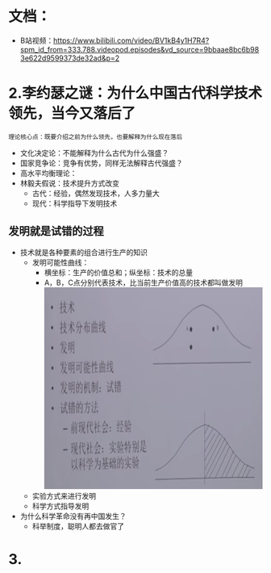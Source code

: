 # 文档：
- B站视频：https://www.bilibili.com/video/BV1kB4y1H7R4?spm_id_from=333.788.videopod.episodes&vd_source=9bbaae8bc6b983e622d9599373de32ad&p=2

# 2.李约瑟之谜：为什么中国古代科学技术领先，当今又落后了
    理论核心点：既要介绍之前为什么领先，也要解释为什么现在落后
- 文化决定论：不能解释为什么古代为什么强盛？
- 国家竞争论：竞争有优势，同样无法解释古代强盛？
- 高水平均衡理论：
- 林毅夫假说：技术提升方式改变
    - 古代：经验，偶然发现技术，人多力量大
    - 现代：科学指导下发明技术
## 发明就是试错的过程
- 技术就是各种要素的组合进行生产的知识
    - 发明可能性曲线：
        - 横坐标：生产的价值总和；纵坐标：技术的总量
        - A，B，C点分别代表技术，比当前生产价值高的技术都叫做发明
      <br><img src="image.png" alt="公共节点分析图" width="700" height="400"></br>
    - 实验方式来进行发明
    - 科学方式指导发明
- 为什么科学革命没有再中国发生？
    - 科举制度，聪明人都去做官了

# 3. 
